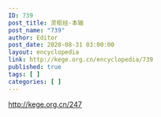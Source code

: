 ```yaml
---
ID: 739
post_title: 灵枢经·本输
post_name: "739"
author: Editor
post_date: 2020-08-31 03:00:00
layout: encyclopedia
link: http://kege.org.cn/encyclopedia/739
published: true
tags: [ ]
categories: [ ]
---
```

http://kege.org.cn/247
